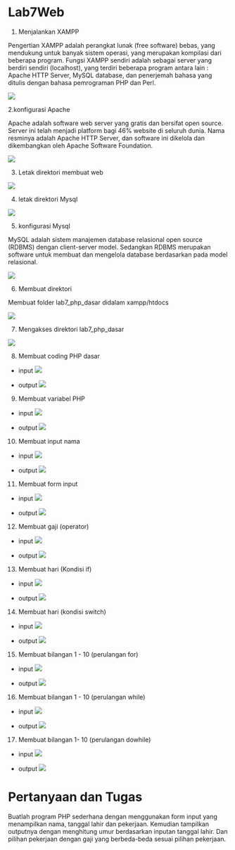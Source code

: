 # Lab7Web
1. Menjalankan XAMPP <br>
<p> Pengertian XAMPP adalah perangkat lunak (free software) bebas, yang mendukung untuk banyak sistem operasi, yang merupakan kompilasi dari beberapa program. Fungsi XAMPP sendiri adalah sebagai server yang berdiri sendiri (localhost), yang terdiri beberapa program antara lain : Apache HTTP Server, MySQL database, dan penerjemah bahasa yang ditulis dengan bahasa pemrograman PHP dan Perl. </p>

![](Screenshot/1.jpg)

2.konfigurasi Apache
<p> Apache adalah software web server yang gratis dan bersifat open source. Server ini telah menjadi platform bagi 46% website di seluruh dunia. Nama resminya adalah Apache HTTP Server, dan software ini dikelola dan dikembangkan oleh Apache Software Foundation. </p>

![](Screenshot/2.jpg)

3. Letak direktori membuat web

![](Screenshot/3.jpg)

4. letak direktori Mysql

![](Screenshot/4.jpg)

5. konfigurasi Mysql
<p> MySQL adalah sistem manajemen database relasional open source (RDBMS) dengan client-server model. Sedangkan RDBMS merupakan software untuk membuat dan mengelola database berdasarkan pada model relasional. </p>

![](Screenshot/5.jpg)

6. Membuat direktori
<p> Membuat folder lab7_php_dasar didalam xampp/htdocs </p>

![](Screenshot/6.jpg)

7. Mengakses direktori lab7_php_dasar

![](Screenshot/7.jpg)

8. Membuat coding PHP dasar
* input
![](Screenshot/8.jpg)

* output
![](Screenshot/9.jpg)

9. Membuat variabel PHP
* input
![](Screenshot/10.jpg)

* output
![](Screenshot/11.jpg)

10. Membuat input nama
* input
![](Screenshot/12.jpg)

* output
![](Screenshot/13.jpg)

11. Membuat form input
* input
![](Screenshot/14.jpg)

* output
![](Screenshot/15.jpg)

12. Membuat gaji (operator)
* input
![](Screenshot/16.jpg)

* output
![](Screenshot/17.jpg)

13. Membuat hari (Kondisi if)
* input
![](Screenshot/18.jpg)

* output
![](Screenshot/19.jpg)

14. Membuat hari (kondisi switch)
* input
![](Screenshot/20.jpg)

* output
![](Screenshot/21.jpg)

15. Membuat bilangan 1 - 10 (perulangan for)
* input
![](Screenshot/22.jpg)

* output
![](Screenshot/23.jpg)

16. Membuat bilangan 1 - 10 (perulangan while)
* input
![](Screenshot/24.jpg)

* output
![](Screenshot/25.jpg)

17. Membuat bilangan 1- 10 (perulangan dowhile)
* input
![](Screenshot/26.jpg)

* output
![](Screenshot/27.jpg)

# Pertanyaan dan Tugas <br>
<p> Buatlah program PHP sederhana dengan menggunakan form input yang menampilkan nama, tanggal lahir dan pekerjaan. Kemudian tampilkan outputnya dengan menghitung umur berdasarkan inputan tanggal lahir. Dan pilihan pekerjaan dengan gaji yang berbeda-beda sesuai pilihan pekerjaan. </p>
 
